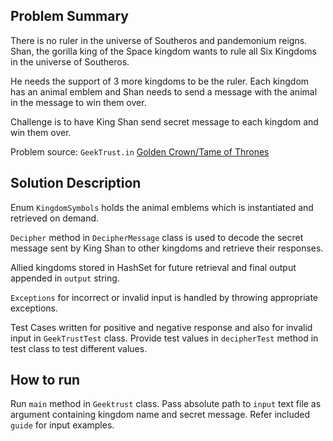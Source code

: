 Problem Summary
---
There is no ruler in the universe of Southeros and pandemonium reigns. Shan, the gorilla king of the Space kingdom
wants to rule all Six Kingdoms in the universe of Southeros. 

He needs the support of 3 more kingdoms to be the ruler.
Each kingdom has an animal emblem and Shan needs to send a message with the animal in the message to win them over.

Challenge is to have King Shan send secret message to each kingdom and win them over.

Problem source: `GeekTrust.in` [Golden Crown/Tame of Thrones](https://github.com/ashu20071/learn/blob/main/src/GeekTrust/TameOfThrones/Geektrust_in_tameofthrones_java.pdf)

Solution Description
---
Enum `KingdomSymbols` holds the animal emblems which is instantiated and retrieved on demand.

`Decipher` method in `DecipherMessage` class is used to decode the secret message sent by King Shan to other kingdoms and retrieve their responses.

Allied kingdoms stored in HashSet for future retrieval and final output appended in `output` string.

`Exceptions` for incorrect or invalid input is handled by throwing appropriate exceptions.

Test Cases written for positive and negative response and also for invalid input in `GeekTrustTest` class. 
Provide test values in `decipherTest` method in test class to test different values.

How to run
---
Run `main` method in `Geektrust` class.
Pass absolute path to `input` text file as argument containing kingdom name and secret message.
Refer included `guide` for input examples.
